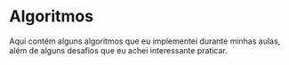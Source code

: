 # Algoritmos

Aqui contém alguns algoritmos que eu implementei durante minhas aulas, além de alguns desafios que eu achei interessante praticar.